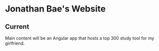 # Jonathan Bae's Website

## Current
Main content will be an Angular app that hosts a top 300 study tool for my girlfriend.